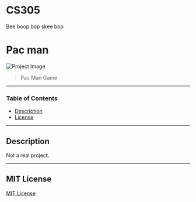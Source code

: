 # CS305
Bee boop bop skee bop
# Pac man

![Project Image](https://www.google.com/imgres?imgurl=https%3A%2F%2Fthelogicalindian.com%2Fh-upload%2F2021%2F03%2F17%2F192284-thelogicalindianfb1000x600-1.jpg&imgrefurl=https%3A%2F%2Fthelogicalindian.com%2Ftechnology%2Fpac-man-27423&tbnid=ER6v8MqaESJkVM&vet=12ahUKEwiVl__kiLb3AhVbAzQIHQTUC3kQMygDegUIARDmAQ..i&docid=t2jEUq6sPaXhMM&w=1000&h=600&q=pac%20man&ved=2ahUKEwiVl__kiLb3AhVbAzQIHQTUC3kQMygDegUIARDmAQ)

> Pac Man Game

---

### Table of Contents

- [Description](#description)
- [License](#license)

---

## Description

Not a real project.

---

## MIT License
[MIT License](LICENSE)

